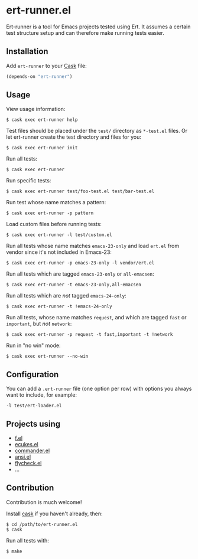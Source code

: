 # ert-runner.el

Ert-runner is a tool for Emacs projects tested using Ert. It assumes a
certain test structure setup and can therefore make running tests
easier.

## Installation

Add `ert-runner` to your [Cask](https://github.com/rejeep/cask.el) file:

```lisp
(depends-on "ert-runner")
```

## Usage

View usage information:

    $ cask exec ert-runner help

Test files should be placed under the `test/` directory as `*-test.el`
files. Or let ert-runner create the test directory and files for you:

    $ cask exec ert-runner init

Run all tests:

    $ cask exec ert-runner

Run specific tests:

    $ cask exec ert-runner test/foo-test.el test/bar-test.el

Run test whose name matches a pattern:

    $ cask exec ert-runner -p pattern

Load custom files before running tests:

    $ cask exec ert-runner -l test/custom.el

Run all tests whose name matches `emacs-23-only` and load `ert.el`
from vendor since it's not included in Emacs-23:

    $ cask exec ert-runner -p emacs-23-only -l vendor/ert.el

Run all tests which are tagged `emacs-23-only` or `all-emacsen`:

    $ cask exec ert-runner -t emacs-23-only,all-emacsen

Run all tests which are *not* tagged `emacs-24-only`:

    $ cask exec ert-runner -t !emacs-24-only

Run all tests, whose name matches `request`, and which are tagged `fast` or
`important`, but *not* `network`:

    $ cask exec ert-runner -p request -t fast,important -t !network

Run in "no win" mode:

    $ cask exec ert-runner --no-win

## Configuration

You can add a `.ert-runner` file (one option per row) with options you
always want to include, for example:

```
-l test/ert-loader.el
```

## Projects using

* [f.el](https://github.com/rejeep/f.el)
* [ecukes.el](https://github.com/rejeep/ecukes)
* [commander.el](https://github.com/rejeep/commander.el)
* [ansi.el](https://github.com/rejeep/ansi)
* [flycheck.el](https://github.com/flycheck/flycheck)
* ...

## Contribution

Contribution is much welcome!

Install [cask](https://github.com/cask/cask) if you haven't
already, then:

    $ cd /path/to/ert-runner.el
    $ cask

Run all tests with:

    $ make
